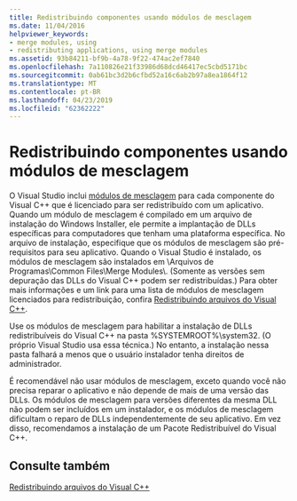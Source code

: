 ```yaml
---
title: Redistribuindo componentes usando módulos de mesclagem
ms.date: 11/04/2016
helpviewer_keywords:
- merge modules, using
- redistributing applications, using merge modules
ms.assetid: 93b84211-bf9b-4a78-9f22-474ac2ef7840
ms.openlocfilehash: 7a110826e21f33986d68dcd46417ec5cbd5171bc
ms.sourcegitcommit: 0ab61bc3d2b6cfbd52a16c6ab2b97a8ea1864f12
ms.translationtype: MT
ms.contentlocale: pt-BR
ms.lasthandoff: 04/23/2019
ms.locfileid: "62362222"
---
```

# <a name="redistributing-components-by-using-merge-modules"></a>Redistribuindo componentes usando módulos de mesclagem

O Visual Studio inclui [módulos de mesclagem](/windows/desktop/Msi/about-merge-modules) para cada componente do Visual C++ que é licenciado para ser redistribuído com um aplicativo. Quando um módulo de mesclagem é compilado em um arquivo de instalação do Windows Installer, ele permite a implantação de DLLs específicas para computadores que tenham uma plataforma específica. No arquivo de instalação, especifique que os módulos de mesclagem são pré-requisitos para seu aplicativo. Quando o Visual Studio é instalado, os módulos de mesclagem são instalados em \Arquivos de Programas\Common Files\Merge Modules\\. (Somente as versões sem depuração das DLLs do Visual C++ podem ser redistribuídas.) Para obter mais informações e um link para uma lista de módulos de mesclagem licenciados para redistribuição, confira [Redistribuindo arquivos do Visual C++](redistributing-visual-cpp-files.md).

Use os módulos de mesclagem para habilitar a instalação de DLLs redistribuíveis do Visual C++ na pasta %SYSTEMROOT%\system32\. (O próprio Visual Studio usa essa técnica.) No entanto, a instalação nessa pasta falhará a menos que o usuário instalador tenha direitos de administrador.

É recomendável não usar módulos de mesclagem, exceto quando você não precisa reparar o aplicativo e não depende de mais de uma versão das DLLs. Os módulos de mesclagem para versões diferentes da mesma DLL não podem ser incluídos em um instalador, e os módulos de mesclagem dificultam o reparo de DLLs independentemente de seu aplicativo. Em vez disso, recomendamos a instalação de um Pacote Redistribuível do Visual C++.

## <a name="see-also"></a>Consulte também

[Redistribuindo arquivos do Visual C++](redistributing-visual-cpp-files.md)
